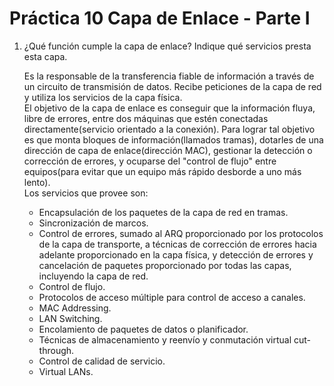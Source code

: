 # Práctica 10 Capa de Enlace - Parte I

1. ¿Qué función cumple la capa de enlace? Indique qué servicios presta esta capa.

    Es la responsable de la transferencia fiable de información a través de un circuito de transmisión de datos. Recibe peticiones de la capa de red y utiliza los servicios de la capa física.  
    El objetivo de la capa de enlace es conseguir que la información fluya, libre de errores, entre dos máquinas que estén conectadas directamente(servicio orientado a la conexión). Para lograr tal objetivo es que monta bloques de información(llamados tramas), dotarles de una dirección de capa de enlace(dirección MAC), gestionar la detección o corrección de errores, y ocuparse del "control de flujo" entre equipos(para evitar que un equipo más rápido desborde a uno más lento).  
    Los servicios que provee son:
    * Encapsulación de los paquetes de la capa de red en tramas.
    * Sincronización de marcos.
    * Control de errores, sumado al ARQ proporcionado por los protocolos de la capa de transporte, a técnicas de corrección de errores hacia adelante proporcionado en la capa física, y detección de errores y cancelación de paquetes proporcionado por todas las capas, incluyendo la capa de red.
    * Control de flujo.
    * Protocolos de acceso múltiple para control de acceso a canales.
    * MAC Addressing.
    * LAN Switching.
    * Encolamiento de paquetes de datos o planificador.
    * Técnicas de almacenamiento y reenvío y conmutación virtual cut-through.
    * Control de calidad de servicio.
    * Virtual LANs.